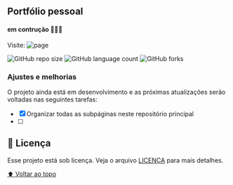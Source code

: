 ## Portfólio pessoal
#### em contrução :hammer::nut_and_bolt::wrench:

Visite: ![page](https://marcsonaz.github.io/)
<!---Esses são exemplos. Veja https://shields.io para outras pessoas ou para personalizar este conjunto de escudos. Você pode querer incluir dependências, status do projeto e informações de licença aqui--->

![GitHub repo size](https://img.shields.io/github/repo-size/MarcsonAz/marcsonaz.github.io)
![GitHub language count](https://img.shields.io/github/languages/count/MarcsonAz/marcsonaz.github.io)
![GitHub forks](https://img.shields.io/github/forks/MarcsonAz/marcsonaz.github.io)

### Ajustes e melhorias

O projeto ainda está em desenvolvimento e as próximas atualizações serão voltadas nas seguintes tarefas:

- [x] Organizar todas as subpáginas neste repositório principal
- [ ]  

## 📝 Licença

Esse projeto está sob licença. Veja o arquivo [LICENÇA](LICENSE.md) para mais detalhes.

[⬆ Voltar ao topo](##Portfolio-pessoal)<br>
